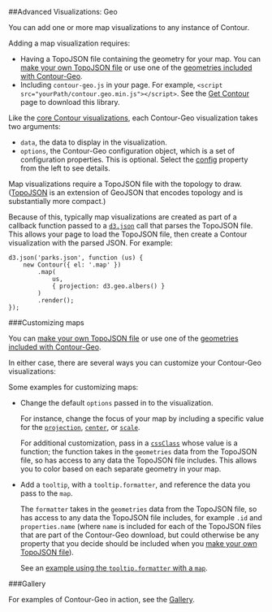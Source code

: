 
##Advanced Visualizations: Geo

You can add one or more map visualizations to any instance of Contour.

Adding a map visualization requires:

 * Having a TopoJSON file containing the geometry for your map. You can [make your own TopoJSON file](#topojson) or use one of the [geometries included with Contour-Geo](#geo-included).
 * Including `contour-geo.js` in your page. For example, `<script src="yourPath/contour.geo.min.js"></script>`. See the [Get Contour](get_contour.html) page to download this library.

Like the [core Contour visualizations](#visualizations), each Contour-Geo visualization takes two arguments:

* `data`, the data to display in the visualization.
* `options`, the Contour-Geo configuration object, which is a set of configuration properties. This is optional. Select the [config](#geo_config/config) property from the left to see details.

Map visualizations require a TopoJSON file with the topology to draw. ([TopoJSON](http://github.com/mbostock/topojson/wiki) is an extension of GeoJSON that encodes topology and is substantially more compact.)

Because of this, typically map visualizations are created as part of a callback function passed to a [`d3.json`](http://github.com/mbostock/d3/wiki/Requests#d3_json) call that parses the TopoJSON file. This allows your page to load the TopoJSON file, then create a Contour visualization with the parsed JSON. For example:

    d3.json('parks.json', function (us) {
    	new Contour({ el: '.map' })
    		.map(
    			us,
    			{ projection: d3.geo.albers() }
    		)
    		.render();
    });


###Customizing maps

You can [make your own TopoJSON file](#topojson) or use one of the [geometries included with Contour-Geo](#geo-included).

In either case, there are several ways you can customize your Contour-Geo visualizations: 

Some examples for customizing maps:

* Change the default `options` passed in to the visualization. 

	For instance, change the focus of your map by including a specific value for the [`projection`](#geo_config/config.map.projection), [`center`](#geo_config/config.map.center), or [`scale`](#geo_config/config.map.scale). 

	For additional customization, pass in a [`cssClass`](#geo_config/config.map.cssClass) whose value is a function; the function takes in the `geometries` data from the TopoJSON file, so has access to any data the TopoJSON file includes. This allows you to color based on each separate geometry in your map.

* Add a `tooltip`, with a `tooltip.formatter`, and reference the data you pass to the `map`.

	The `formatter` takes in the `geometries` data from the TopoJSON file, so has access to any data the TopoJSON file includes, for example `.id` and `properties.name` (where `name` is included for each of the TopoJSON files that are part of the Contour-Geo download, but could otherwise be any property that you decide should be included when you [make your own TopoJSON file](#topojson)).

	See an [example using the `tooltip.formatter` with a `map`](gallery.html#geo/map/california).


###Gallery

For examples of Contour-Geo in action, see the [Gallery](gallery.html#/geo).